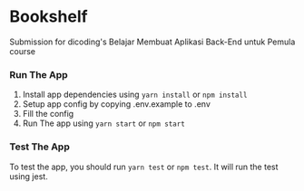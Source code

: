 # Bookshelf

Submission for dicoding's Belajar Membuat Aplikasi Back-End untuk Pemula course

### Run The App
1. Install app dependencies using `yarn install` or `npm install`
2. Setup app config by copying .env.example to .env
3. Fill the config
4. Run The app using `yarn start` or `npm start`
### Test The App
To test the app, you should run `yarn test` or `npm test`. It will run the test using jest.
